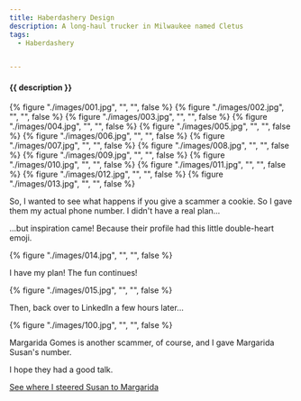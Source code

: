 ```yaml
---
title: Haberdashery Design
description: A long-haul trucker in Milwaukee named Cletus
tags:
  - Haberdashery


---
```


<h4 class="subTitle">{{ description }}</h4>

{% figure "./images/001.jpg", "", "", false %}
{% figure "./images/002.jpg", "", "", false %}
{% figure "./images/003.jpg", "", "", false %}
{% figure "./images/004.jpg", "", "", false %}
{% figure "./images/005.jpg", "", "", false %}
{% figure "./images/006.jpg", "", "", false %}
{% figure "./images/007.jpg", "", "", false %}
{% figure "./images/008.jpg", "", "", false %}
{% figure "./images/009.jpg", "", "", false %}
{% figure "./images/010.jpg", "", "", false %}
{% figure "./images/011.jpg", "", "", false %}
{% figure "./images/012.jpg", "", "", false %}
{% figure "./images/013.jpg", "", "", false %}

So, I wanted to see what happens if you give a scammer a cookie.  So I gave them my actual phone number.  I didn't have a real plan...

...but inspiration came!  Because their profile had this little double-heart emoji.

{% figure "./images/014.jpg", "", "", false %}

I have my plan!  The fun continues!

{% figure "./images/015.jpg", "", "", false %}

Then, back over to LinkedIn a few hours later...

{% figure "./images/100.jpg", "", "", false %}

Margarida Gomes is another scammer, of course, and I gave Margarida Susan's number.

I hope they had a good talk.

[See where I steered Susan to Margarida](/i-call-it-velveeta/)

